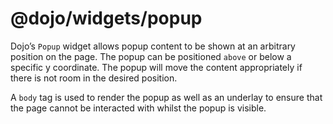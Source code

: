 <span class="citation" data-cites="dojo/widgets/popup"><span class="citation" data-cites="dojo/widgets/popup"><span class="citation" data-cites="dojo/widgets/popup">@dojo/widgets/popup</span></span></span>
=============================================================================================================================================================================================================

Dojo’s `Popup` widget allows popup content to be shown at an arbitrary position on the page. The popup can be positioned `above` or below a specific y coordinate. The popup will move the content appropriately if there is not room in the desired position.

A `body` tag is used to render the popup as well as an underlay to ensure that the page cannot be interacted with whilst the popup is visible.
